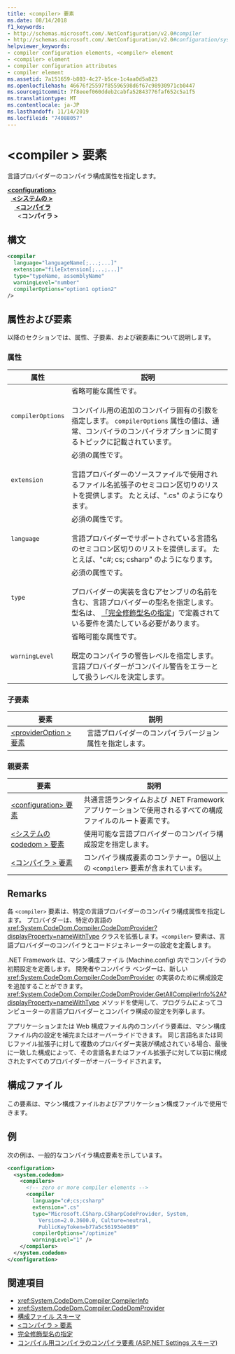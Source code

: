 ```yaml
---
title: <compiler> 要素
ms.date: 08/14/2018
f1_keywords:
- http://schemas.microsoft.com/.NetConfiguration/v2.0#compiler
- http://schemas.microsoft.com/.NetConfiguration/v2.0#configuration/system.codedom/compilers/compiler
helpviewer_keywords:
- compiler configuration elements, <compiler> element
- <compiler> element
- compiler configuration attributes
- compiler element
ms.assetid: 7a151659-b803-4c27-b5ce-1c4aa0d5a823
ms.openlocfilehash: 46676f25597f85596598d6f67c98930971cb0447
ms.sourcegitcommit: 7f8eeef060ddeb2cabfa52843776faf652c5a1f5
ms.translationtype: MT
ms.contentlocale: ja-JP
ms.lasthandoff: 11/14/2019
ms.locfileid: "74088057"
---
```

# <a name="compiler-element"></a>\<compiler > 要素

言語プロバイダーのコンパイラ構成属性を指定します。

[ **\<configuration>** ](../configuration-element.md)\
&nbsp;&nbsp;[ **\<システムの >** ](system-codedom-element.md)\
&nbsp;&nbsp;&nbsp;&nbsp;[ **\<コンパイラ**](compilers-element.md)\
&nbsp;&nbsp;&nbsp;&nbsp;&nbsp;&nbsp;\<**コンパイラ >**

## <a name="syntax"></a>構文

```xml
<compiler
  language="languageName[;...;...]"
  extension="fileExtension[;...;...]"
  type="typeName, assemblyName"
  warningLevel="number"
  compilerOptions="option1 option2"
/>
```

## <a name="attributes-and-elements"></a>属性および要素

以降のセクションでは、属性、子要素、および親要素について説明します。

### <a name="attributes"></a>属性

|属性|説明|
|---------------|-----------------|
|`compilerOptions`|省略可能な属性です。<br /><br /> コンパイル用の追加のコンパイラ固有の引数を指定します。 `compilerOptions` 属性の値は、通常、コンパイラのコンパイラオプションに関するトピックに記載されています。|
|`extension`|必須の属性です。<br /><br /> 言語プロバイダーのソースファイルで使用されるファイル名拡張子のセミコロン区切りのリストを提供します。 たとえば、".cs" のようになります。|
|`language`|必須の属性です。<br /><br /> 言語プロバイダーでサポートされている言語名のセミコロン区切りのリストを提供します。 たとえば、"c#; cs; csharp" のようになります。|
|`type`|必須の属性です。<br /><br /> プロバイダーの実装を含むアセンブリの名前を含む、言語プロバイダーの型名を指定します。 型名は、 [「完全修飾型名の指定](../../../reflection-and-codedom/specifying-fully-qualified-type-names.md)」で定義されている要件を満たしている必要があります。|
|`warningLevel`|省略可能な属性です。<br /><br /> 既定のコンパイラの警告レベルを指定します。言語プロバイダーがコンパイル警告をエラーとして扱うレベルを決定します。|

### <a name="child-elements"></a>子要素

|要素|説明|
|-------------|-----------------|
|[\<providerOption > 要素](provideroption-element.md)|言語プロバイダーのコンパイラバージョン属性を指定します。|

### <a name="parent-elements"></a>親要素

|要素|説明|
|-------------|-----------------|
|[\<configuration> 要素](../configuration-element.md)|共通言語ランタイムおよび .NET Framework アプリケーションで使用されるすべての構成ファイルのルート要素です。|
|[\<システムの codedom > 要素](system-codedom-element.md)|使用可能な言語プロバイダーのコンパイラ構成設定を指定します。|
|[\<コンパイラ > 要素](compilers-element.md)|コンパイラ構成要素のコンテナー。0個以上の `<compiler>` 要素が含まれています。|

## <a name="remarks"></a>Remarks

各 `<compiler>` 要素は、特定の言語プロバイダーのコンパイラ構成属性を指定します。 プロバイダーは、特定の言語の <xref:System.CodeDom.Compiler.CodeDomProvider?displayProperty=nameWithType> クラスを拡張します。`<compiler>` 要素は、言語プロバイダーのコンパイラとコードジェネレーターの設定を定義します。

.NET Framework は、マシン構成ファイル (Machine.config) 内でコンパイラの初期設定を定義します。 開発者やコンパイラ ベンダーは、新しい <xref:System.CodeDom.Compiler.CodeDomProvider> の実装のために構成設定を追加することができます。 <xref:System.CodeDom.Compiler.CodeDomProvider.GetAllCompilerInfo%2A?displayProperty=nameWithType> メソッドを使用して、プログラムによってコンピューターの言語プロバイダーとコンパイラ構成の設定を列挙します。

アプリケーションまたは Web 構成ファイル内のコンパイラ要素は、マシン構成ファイル内の設定を補完またはオーバーライドできます。 同じ言語名または同じファイル拡張子に対して複数のプロバイダー実装が構成されている場合、最後に一致した構成によって、その言語名またはファイル拡張子に対して以前に構成されたすべてのプロバイダーがオーバーライドされます。

## <a name="configuration-file"></a>構成ファイル

この要素は、マシン構成ファイルおよびアプリケーション構成ファイルで使用できます。

## <a name="example"></a>例

次の例は、一般的なコンパイラ構成要素を示しています。

```xml
<configuration>
  <system.codedom>
    <compilers>
      <!-- zero or more compiler elements -->
      <compiler
        language="c#;cs;csharp"
        extension=".cs"
        type="Microsoft.CSharp.CSharpCodeProvider, System,
          Version=2.0.3600.0, Culture=neutral,
          PublicKeyToken=b77a5c561934e089"
        compilerOptions="/optimize"
        warningLevel="1" />
    </compilers>
  </system.codedom>
</configuration>
```

## <a name="see-also"></a>関連項目

- <xref:System.CodeDom.Compiler.CompilerInfo>
- <xref:System.CodeDom.Compiler.CodeDomProvider>
- [構成ファイル スキーマ](../index.md)
- [\<コンパイラ > 要素](compilers-element.md)
- [完全修飾型名の指定](../../../reflection-and-codedom/specifying-fully-qualified-type-names.md)
- [コンパイル用コンパイラのコンパイラ要素 (ASP.NET Settings スキーマ)](https://docs.microsoft.com/previous-versions/dotnet/netframework-4.0/a15ebt6c(v=vs.100))
